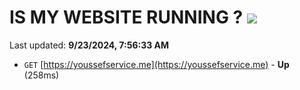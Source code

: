 # IS MY WEBSITE RUNNING ? [![](https://img.shields.io/static/v1?label=Sponsor&message=%E2%9D%A4&logo=GitHub&color=%23fe8e86)](https://github.com/sponsors/Youssef-Lehmam)

Last updated: **9/23/2024, 7:56:33 AM**

- `GET` [https://youssefservice.me](https://youssefservice.me) - **Up** (258ms)

